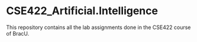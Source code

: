 # CSE422_Artificial.Intelligence
This repository contains all the lab assignments done in the CSE422 course of BracU.


